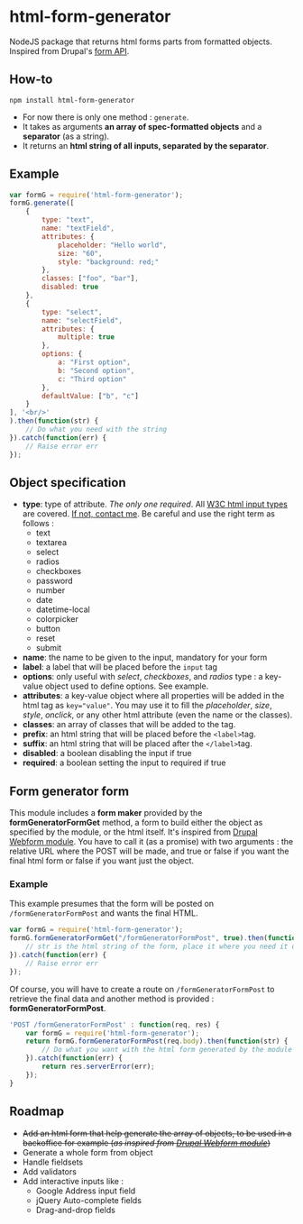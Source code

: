 # html-form-generator
NodeJS package that returns html forms parts from formatted objects.
Inspired from Drupal's [form API](https://api.drupal.org/api/drupal/developer%21topics%21forms_api_reference.html/7.x).

## How-to

`npm install html-form-generator`
* For now there is only one method : `generate`.
* It takes as arguments **an array of spec-formatted objects** and a **separator** (as a string).
* It returns an **html string of all inputs, separated by the separator**.

## Example

```javascript
var formG = require('html-form-generator');
formG.generate([
    {
        type: "text",
        name: "textField",
        attributes: {
            placeholder: "Hello world",
            size: "60",
            style: "background: red;"
        },
        classes: ["foo", "bar"],
        disabled: true
    },
    {
        type: "select",
        name: "selectField",
        attributes: {
            multiple: true
        },
        options: {
            a: "First option",
            b: "Second option",
            c: "Third option"
        },
        defaultValue: ["b", "c"]
    }
], '<br/>'
).then(function(str) {
    // Do what you need with the string
}).catch(function(err) {
    // Raise error err
});
```


## Object specification

* **type**: type of attribute. _The only one required_. All [W3C html input types](https://www.w3schools.com/html/html_form_input_types.asp) are covered. [If not, contact me](https://github.com/GregKapustin). Be careful and use the right term as follows :
  * text
  * textarea
  * select
  * radios
  * checkboxes
  * password
  * number
  * date
  * datetime-local
  * colorpicker
  * button
  * reset
  * submit
* **name**: the name to be given to the input, mandatory for your form
* **label**: a label that will be placed before the `input` tag
* **options**: only useful with _select_, _checkboxes_, and _radios_ type : a key-value object used to define options. See example.
* **attributes**: a key-value object where all properties will be added in the html tag as `key="value"`. You may use it to fill the _placeholder_, _size_, _style_, _onclick_, or any other html attribute (even the name or the classes).
* **classes**: an array of classes that will be added to the tag.
* **prefix**: an html string that will be placed before the `<label>`tag.
* **suffix**: an html string that will be placed after the `</label>`tag.
* **disabled**: a boolean disabling the input if true
* **required**: a boolean setting the input to required if true

## Form generator form

This module includes a **form maker** provided by the **formGeneratorFormGet** method, a form to build either the object as specified by the module, or the html itself. It's inspired from [Drupal Webform module](https://www.drupal.org/project/webform).
You have to call it (as a promise) with two arguments : the relative URL where the POST will be made, and true or false if you want the final html form or false if you want just the object.

### Example

This example presumes that the form will be posted on `/formGeneratorFormPost` and wants the final HTML.

```javascript
var formG = require('html-form-generator');
formG.formGeneratorFormGet("/formGeneratorFormPost", true).then(function(str) {
    // str is the html string of the form, place it where you need it or plug it in a view
}).catch(function(err) {
    // Raise error err
});
```

Of course, you will have to create a route on `/formGeneratorFormPost` to retrieve the final data and another method is provided : **formGeneratorFormPost**.

```javascript
'POST /formGeneratorFormPost' : function(req, res) {
    var formG = require('html-form-generator');
    return formG.formGeneratorFormPost(req.body).then(function(str) {
        // Do what you want with the html form generated by the module
    }).catch(function(err) {
        return res.serverError(err);
    });
}
```

## Roadmap

* ~~Add an html form that help generate the array of objects, to be used in a backoffice for example (_as inspired from [Drupal Webform module](https://www.drupal.org/project/webform)_)~~
* Generate a whole form from object
* Handle fieldsets
* Add validators
* Add interactive inputs like :
  * Google Address input field
  * jQuery Auto-complete fields
  * Drag-and-drop fields

